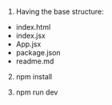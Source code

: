 1. Having the base structure:

- index.html
- index.jsx
- App.jsx
- package.json
- readme.md

2. npm install

3. npm run dev
